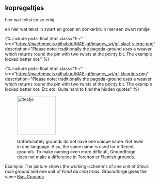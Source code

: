 <h2>kopregeltjes</h2>
  
<p class="fl-l"> hier wat tekst en zo erbij</p>
<p class="fr-l"> en hier wat tekst in zwart en groen en donkerbruin met een zwart randje</p>

{% include picts-float.html
  class="fl-r"
  src="https://maetempels.github.io/MAE-gf/images_wt/gf-slaaf-vierge.png"
  description="Please note: traditionally the pagoda-ground uses a weaver which returns round the pin with two twists at the pointy bit. The example looked better not."
%}

{% include picts-float.html
  class="fl-r"
  src="https://maetempels.github.io/MAE-gf/images_wt/gf-kleurtjes.png"
  description="Please note: traditionally the pagoda-ground uses a weaver which returns round the pin with two twists at the pointy bit. The example looked better not. Etc etc. Quite hard to find the hidden quotes"
%}


<figure class="diagram">
	<img class="fl-r" src="https://maetempels.github.io/MAE-gf/images_wt/gf-slaaf-vierge.png" alt="testje" width="127">
	<p class="fl-r">Unfortunately grounds do not have one unique name. Not even in one language. Also, the same name is used for different grounds. To make naming even more difficult, Groundforge does not make a difference in Torchon or Flemish grounds.</p>
</figure>

Example: The picture shows the <span class="elem">working-scheme's</span> of one unit of _Slavic rose ground_ and one unit of _Fond au cinq trous_. Groundforge gives the same <a href="https://maetempels.github.io/MAE-gf/docs/bias">Bias Grounds</a>

<p class="break"></p>
